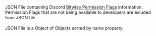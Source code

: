 JSON File containing Discord [Bitwise Permission Flags](https://discord.com/developers/docs/topics/permissions#permissions-bitwise-permission-flags) information.\
Permission Flags that are not being available to developers are exluded from JSON file.\
\
JSON File is a Object of Objects sorted by name property.